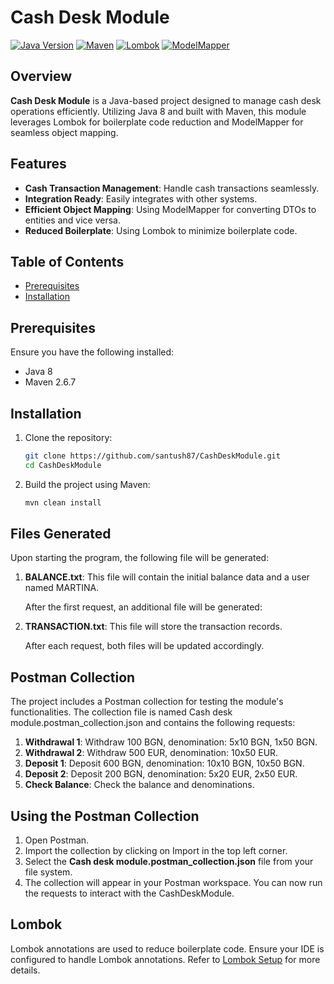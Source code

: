 # Cash Desk Module

[![Java Version](https://img.shields.io/badge/Java-8-blue)](https://www.oracle.com/java/technologies/javase/javase-jdk8-downloads.html)
[![Maven](https://img.shields.io/badge/Maven-2.6.7-brightgreen)](https://maven.apache.org/)
[![Lombok](https://img.shields.io/badge/Lombok-yellowgreen)](https://projectlombok.org/)
[![ModelMapper](https://img.shields.io/badge/ModelMapper-3.2.0-orange)](http://modelmapper.org/)

## Overview

**Cash Desk Module** is a Java-based project designed to manage cash desk operations efficiently. Utilizing Java 8 and built with Maven, this module leverages Lombok for boilerplate code reduction and ModelMapper for seamless object mapping.

## Features

- **Cash Transaction Management**: Handle cash transactions seamlessly.
- **Integration Ready**: Easily integrates with other systems.
- **Efficient Object Mapping**: Using ModelMapper for converting DTOs to entities and vice versa.
- **Reduced Boilerplate**: Using Lombok to minimize boilerplate code.

## Table of Contents

- [Prerequisites](#prerequisites)
- [Installation](#installation)

[//]: # (- [Usage]&#40;#usage&#41;)

[//]: # (- [Contributing]&#40;#contributing&#41;)

[//]: # (- [License]&#40;#license&#41;)

## Prerequisites

Ensure you have the following installed:

- Java 8
- Maven 2.6.7

## Installation

1. Clone the repository:

   ```bash
   git clone https://github.com/santush87/CashDeskModule.git
   cd CashDeskModule

2. Build the project using Maven:

    ```bash
   mvn clean install

[//]: # (## Usage)

[//]: # ()
[//]: # (To run the module, execute the following command:)

[//]: # ()
[//]: # (   ```bash)

[//]: # (   mvn exec:java -Dexec.mainClass="com.martin.aleksandrov.CashDeskModule.CashDeskModuleApplication" )

[//]: # (   ```)
## Files Generated
Upon starting the program, the following file will be generated:

1. **BALANCE.txt**: This file will contain the initial balance data and a user named MARTINA.

   After the first request, an additional file will be generated:
2. **TRANSACTION.txt**: This file will store the transaction records.

   After each request, both files will be updated accordingly.

## Postman Collection
The project includes a Postman collection for testing the module's functionalities. The collection file is named Cash desk module.postman_collection.json and contains the following requests:

1. **Withdrawal 1**: Withdraw 100 BGN, denomination: 5x10 BGN, 1x50 BGN.
2. **Withdrawal 2**: Withdraw 500 EUR, denomination: 10x50 EUR.
3. **Deposit 1**: Deposit 600 BGN, denomination: 10x10 BGN, 10x50 BGN.
4. **Deposit 2**: Deposit 200 BGN, denomination: 5x20 EUR, 2x50 EUR.
5. **Check Balance**: Check the balance and denominations.

## Using the Postman Collection
1. Open Postman.
2. Import the collection by clicking on Import in the top left corner.
3. Select the **Cash desk module.postman_collection.json** file from your file system.
4. The collection will appear in your Postman workspace. You can now run the requests to interact with the CashDeskModule.

[//]: # (## Configuration)

[//]: # (Configuration details and properties can be found in the src/main/resources directory. Adjust the settings according to your environment requirements.)

## Lombok
Lombok annotations are used to reduce boilerplate code. Ensure your IDE is configured to handle Lombok annotations. Refer to [Lombok Setup](https://projectlombok.org/setup/overview) for more details.

[//]: # (## Contributing)

[//]: # (Contributions are welcome! Please open an issue or submit a pull request for any changes or improvements.)

